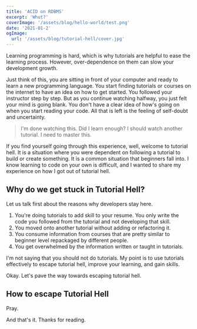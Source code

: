 ```yaml
---
title: 'ACID on RDBMS'
excerpt: 'Whut?'
coverImage: '/assets/blog/hello-world/test.png'
date: '2021-01-2'
ogImage:
  url: '/assets/blog/tutorial-hell/cover.jpg'
---
```


Learning programming is hard, which is why tutorials are helpful to ease the learning process. However, over-dependence on them can slow your development growth.

Just think of this, you are sitting in front of your computer and ready to learn a new programming language. You start finding tutorials or courses on the internet to have an idea on how to get started. You followed your instructor step by step. But as you continue watching halfway, you just felt your mind is going blank. You don't have a clear idea of how's going on when you start reading your code. All that is left is the feeling of self-doubt and uncertainty.

> I'm done watching this. Did I learn enough? I should watch another tutorial. I need to master this.

If you find yourself going through this experience, well, welcome to tutorial hell. It is a situation where you were dependent on following a tutorial to build or create something. It is a common situation that beginners fall into. I know learning to code on your own is difficult, and I wanted to share my experience on how I got out of tutorial hell.

## Why do we get stuck in Tutorial Hell?

Let us talk first about the reasons why developers stay here.

1. You're doing tutorials to add skill to your resume. You only write the code you followed from the tutorial and not developing that skill.
1. You moved onto another tutorial without adding or refactoring it.
1. You consume information from courses that are pretty similar to beginner level repackaged by different people.
1. You get overwhelmed by the information written or taught in tutorials.

I'm not saying that you should not do tutorials. My point is to use tutorials effectively to escape tutorial hell, improve your learning, and gain skills.

Okay. Let's pave the way towards escaping tutorial hell.

## How to escape Tutorial Hell

Pray.

And that's it. Thanks for reading.
